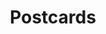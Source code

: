 ---
title: Postcards
description: Inspirational messages and reflections for your mental health journey.
---